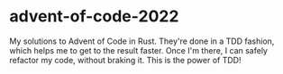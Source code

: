 # advent-of-code-2022

My solutions to Advent of Code in Rust. They're done in a TDD fashion,
which helps me to get to the result faster. Once I'm there,
I can safely refactor my code, without braking it. This is the power of TDD!
